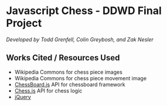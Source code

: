 # Javascript Chess - DDWD Final Project
*Developed by Todd Grenfell, Colin Greybosh, and Zak Nesler*

## Works Cited / Resources Used

- Wikipedia Commons for chess piece images
- Wikipedia Commons for chess piece movement image
- [ChessBoard.js](https://chessboardjs.com) API for chessboard framework
- [Chess.js](https://cdnjs.cloudflare.com/ajax/libs/chess.js/0.10.2/chess.js) API for chess logic
- [jQuery](https://ajax.googleapis.com/ajax/libs/jquery/3.1.1/jquery.min.js)
